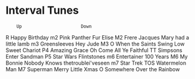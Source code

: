 # Interval Tunes

		Up						Down
R		Happy Birthday
m2		Pink Panther			Fur Elise
M2		Frere Jacques			Mary had a little lamb
m3		Greensleeves			Hey Jude
M3		O When the Saints		Swing Low Sweet Chariot
P4		Amazing Grace			Oh Come All Ye Faithful
TT		Simpsons				Enter Sandman
P5		Star Wars				Flintstones
m6		Entertainer				100 Years
M6		My Bonnie				Nobody Knows thetroublei'veseen
m7		Star Trek TOS			Watermelon Man
M7		Superman				Merry Little Xmas
O		Somewhere Over the Rainbow
